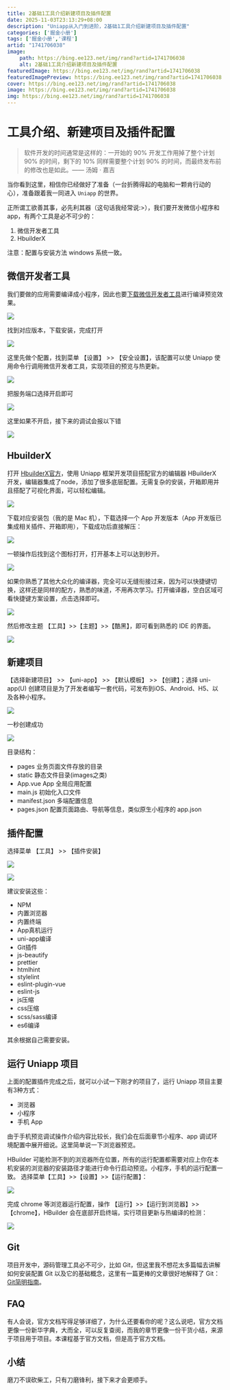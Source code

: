 ```yaml
---
title: 2基础1工具介绍新建项目及插件配置
date: 2025-11-03T23:13:29+08:00
description: "Uniapp从入门到进阶，2基础1工具介绍新建项目及插件配置"
categories: ['掘金小册']
tags: ['掘金小册','课程']
artid: "1741706038"
image:
    path: https://bing.ee123.net/img/rand?artid=1741706038
    alt: 2基础1工具介绍新建项目及插件配置
featuredImage: https://bing.ee123.net/img/rand?artid=1741706038
featuredImagePreview: https://bing.ee123.net/img/rand?artid=1741706038
cover: https://bing.ee123.net/img/rand?artid=1741706038
image: https://bing.ee123.net/img/rand?artid=1741706038
img: https://bing.ee123.net/img/rand?artid=1741706038
---
```


# 工具介绍、新建项目及插件配置

> 软件开发的时间通常是这样的：一开始的 90% 开发工作用掉了整个计划 90% 的时间，剩下的 10% 同样需要整个计划 90% 的时间，而最终发布前的修改也是如此。—— 汤姆 · 嘉吉

当你看到这里，相信你已经做好了准备（一台折腾得起的电脑和一颗肯行动的心），准备跟着我一同进入 `Uniapp` 的世界。

正所谓工欲善其事，必先利其器（这句话我经常说:>），我们要开发微信小程序和app，有两个工具是必不可少的：

1. 微信开发者工具  
2. HbuilderX  

注意：配置与安装方法 windows 系统一致。

## 微信开发者工具

我们要做的应用需要编译成小程序，因此也要[下载微信开发者工具](https://developers.weixin.qq.com/miniprogram/dev/devtools/download.html)进行编译预览效果。

![](https://p1-jj.byteimg.com/tos-cn-i-t2oaga2asx/gold-user-assets/2019/11/1/16e2500c9b7bd820~tplv-t2oaga2asx-image.image)

找到对应版本，下载安装，完成打开

![](https://p1-jj.byteimg.com/tos-cn-i-t2oaga2asx/gold-user-assets/2019/11/1/16e2501694963ccb~tplv-t2oaga2asx-image.image)

这里先做个配置，找到菜单 【设置】 >> 【安全设置】，该配置可以使 Uniapp 使用命令行调用微信开发者工具，实现项目的预览与热更新。

![](https://p1-jj.byteimg.com/tos-cn-i-t2oaga2asx/gold-user-assets/2019/11/1/16e2501e1beaed48~tplv-t2oaga2asx-image.image)

把服务端口选择开启即可

![](https://p1-jj.byteimg.com/tos-cn-i-t2oaga2asx/gold-user-assets/2019/11/1/16e250237ffdc3de~tplv-t2oaga2asx-image.image)

这里如果不开启，接下来的调试会报以下错

![](https://p1-jj.byteimg.com/tos-cn-i-t2oaga2asx/gold-user-assets/2019/11/1/16e2502621dc02ce~tplv-t2oaga2asx-image.image)


## HbuilderX 

打开 [HbuilderX官方](https://www.dcloud.io/hbuilderx.html)，使用 Uniapp  框架开发项目搭配官方的编辑器 HBuilderX 开发，编辑器集成了node，添加了很多底层配置。无需复杂的安装，开箱即用并且搭配了可视化界面，可以轻松编辑。

![](https://p1-jj.byteimg.com/tos-cn-i-t2oaga2asx/gold-user-assets/2019/11/1/16e25029be183416~tplv-t2oaga2asx-image.image)

下载对应安装包（我的是 Mac 机），下载选择一个 App 开发版本（App 开发版已集成相关插件、开箱即用），下载成功后直接解压：

![](https://p1-jj.byteimg.com/tos-cn-i-t2oaga2asx/gold-user-assets/2019/11/1/16e2502eea440c0a~tplv-t2oaga2asx-image.image)

一顿操作后找到这个图标打开，打开基本上可以达到秒开。

![](https://p1-jj.byteimg.com/tos-cn-i-t2oaga2asx/gold-user-assets/2019/11/1/16e250312d9acee3~tplv-t2oaga2asx-image.image)

如果你熟悉了其他大众化的编译器，完全可以无缝衔接过来，因为可以快捷键切换，这样还是同样的配方，熟悉的味道，不用再次学习。打开编译器，空白区域可看快捷键方案设置，点击选择即可。

![](https://p1-jj.byteimg.com/tos-cn-i-t2oaga2asx/gold-user-assets/2019/11/18/16e7cfcb088bdccd~tplv-t2oaga2asx-image.image)

然后修改主题 【工具】>>【主题】>>【酷黑】，即可看到熟悉的 IDE 的界面。

![](https://p1-jj.byteimg.com/tos-cn-i-t2oaga2asx/gold-user-assets/2019/11/1/16e2503369f895eb~tplv-t2oaga2asx-image.image)

## 新建项目

【选择新建项目】 >> 【uni-app】 >> 【默认模板】 >> 【创建】；选择 uni-app(U) 创建项目是为了开发者编写一套代码，可发布到iOS、Android、H5、以及各种小程序。

![](https://p6-juejin.byteimg.com/tos-cn-i-k3u1fbpfcp/c999c7565e734c47839fb7b072bef322~tplv-k3u1fbpfcp-watermark.image?)

一秒创建成功

![](https://p1-jj.byteimg.com/tos-cn-i-t2oaga2asx/gold-user-assets/2019/11/1/16e24ff9608057e1~tplv-t2oaga2asx-image.image)

目录结构：
* pages     业务页面文件存放的目录
* static    静态文件目录(images之类) 
* App.vue   App 全局应用配置
* main.js   初始化入口文件
* manifest.json  多端配置信息
* pages.json  配置页面路由、导航等信息，类似原生小程序的 app.json


## 插件配置

选择菜单 【工具】 >> 【插件安装】

![](https://p1-jj.byteimg.com/tos-cn-i-t2oaga2asx/gold-user-assets/2019/11/1/16e25041f91dc602~tplv-t2oaga2asx-image.image)

![](https://p1-jj.byteimg.com/tos-cn-i-t2oaga2asx/gold-user-assets/2019/11/1/16e25045e7ef124c~tplv-t2oaga2asx-image.image)

建议安装这些：
* NPM
* 内置浏览器
* 内置终端
* App真机运行
* uni-app编译
* Git插件
* js-beautify
* prettier
* htmlhint
* stylelint
* eslint-plugin-vue
* eslint-js
* js压缩
* css压缩
* scss/sass编译
* es6编译

其余根据自己需要安装。

## 运行 Uniapp 项目

上面的配置插件完成之后，就可以小试一下刚才的项目了，运行 Uniapp 项目主要有3种方式：

* 浏览器
* 小程序
* 手机 App

由于手机预览调试操作介绍内容比较长，我们会在后面章节小程序、app 调试环境配置中展开细说。这里简单说一下浏览器预览。

HBuilder 可能检测不到的浏览器所在位置，所有的运行配置都需要对应上你在本机安装的浏览器的安装路径才能进行命令行启动预览。小程序，手机的运行配置一致。
选择菜单【工具】>>【设置】>>【运行配置】：

![](https://p1-jj.byteimg.com/tos-cn-i-t2oaga2asx/gold-user-assets/2019/11/18/16e7cff4962660d7~tplv-t2oaga2asx-image.image)

完成 chrome 等浏览器运行配置，操作 【运行】>>【运行到浏览器】>>【chrome】，HBuilder 会在底部开启终端，实行项目更新与热编译的检测：

![](https://p1-jj.byteimg.com/tos-cn-i-t2oaga2asx/gold-user-assets/2019/11/18/16e7cff8ee784815~tplv-t2oaga2asx-image.image)

## Git

项目开发中，源码管理工具必不可少，比如 Git，但这里我不想花太多篇幅去讲解如何安装配置 Git 以及它的基础概念，这里有一篇更棒的文章很好地解释了 Git：[Git简明指南](http://rogerdudler.github.io/git-guide/index.zh.html)。

## FAQ

有人会说，官方文档写得足够详细了，为什么还要看你的呢？这么说吧，官方文档更像一份新华字典，大而全，可以反复查阅，而我的章节更像一份干货小结，来源于项目用于项目。本课程基于官方文档，但是高于官方文档。

## 小结

磨刀不误砍柴工，只有刀磨锋利，接下来才会更顺手。

